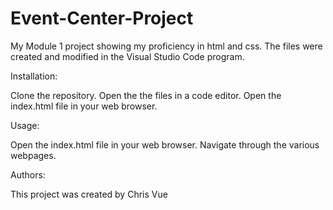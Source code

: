 # Event-Center-Project
My Module 1 project showing my proficiency in html and css. The files were created and modified in the Visual Studio Code program.

Installation:

Clone the repository.
Open the the files in a code editor.
Open the index.html file in your web browser.

Usage:

Open the index.html file in your web browser.
Navigate through the various webpages.

Authors:

This project was created by Chris Vue
